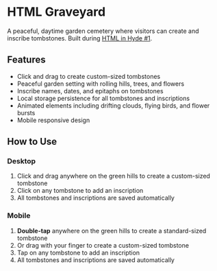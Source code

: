 # HTML Graveyard

A peaceful, daytime garden cemetery where visitors can create and inscribe tombstones. Built during [HTML in Hyde #1](https://maxbo.me/html-in-hyde/1/invitation.html).

## Features

- Click and drag to create custom-sized tombstones
- Peaceful garden setting with rolling hills, trees, and flowers
- Inscribe names, dates, and epitaphs on tombstones
- Local storage persistence for all tombstones and inscriptions
- Animated elements including drifting clouds, flying birds, and flower bursts
- Mobile responsive design

## How to Use

### Desktop

1. Click and drag anywhere on the green hills to create a custom-sized tombstone
2. Click on any tombstone to add an inscription
3. All tombstones and inscriptions are saved automatically

### Mobile

1. **Double-tap** anywhere on the green hills to create a standard-sized tombstone
2. Or drag with your finger to create a custom-sized tombstone
3. Tap on any tombstone to add an inscription
4. All tombstones and inscriptions are saved automatically
